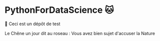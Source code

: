 # PythonForDataScience :cat:
:koala:
Ceci est un dépôt de test

Le Chêne un jour dit au roseau :
Vous avez bien sujet d'accuser la Nature

